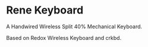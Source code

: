 # Rene Keyboard
A Handwired Wireless Split 40% Mechanical Keyboard.

Based on Redox Wireless Keyboard and crkbd.